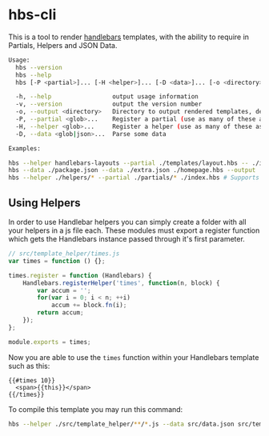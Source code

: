 # hbs-cli

This is a tool to render [handlebars](http://handlebarsjs.com) templates, with the ability to require in Partials, Helpers and JSON Data.

```sh
Usage:
  hbs --version
  hbs --help
  hbs [-P <partial>]... [-H <helper>]... [-D <data>]... [-o <directory>] [--] (<template...>)

  -h, --help                 output usage information
  -v, --version              output the version number
  -o, --output <directory>   Directory to output rendered templates, defaults to cwd
  -P, --partial <glob>...    Register a partial (use as many of these as you want)
  -H, --helper <glob>...     Register a helper (use as many of these as you want)
  -D, --data <glob|json>...  Parse some data

Examples:

hbs --helper handlebars-layouts --partial ./templates/layout.hbs -- ./index.hbs
hbs --data ./package.json --data ./extra.json ./homepage.hbs --output ./site/
hbs --helper ./helpers/* --partial ./partials/* ./index.hbs # Supports globs!
```


## Using Helpers

In order to use Handlebar helpers you can simply create a folder with all your helpers in a js file each. These modules must export a register function which gets the Handlebars instance passed through it's first parameter.

```js
// src/template_helper/times.js
var times = function () {};

times.register = function (Handlebars) {
    Handlebars.registerHelper('times', function(n, block) {
        var accum = '';
        for(var i = 0; i < n; ++i)
            accum += block.fn(i);
        return accum;
    });
};

module.exports = times;
```

Now you are able to use the `times` function within your Handlebars template such as this:

```
{{#times 10}}
  <span>{{this}}</span>
{{/times}}
```

To compile this template you may run this command:

```bash
hbs --helper ./src/template_helper/**/*.js --data src/data.json src/templates/**/*.hbs --output dist/
```
